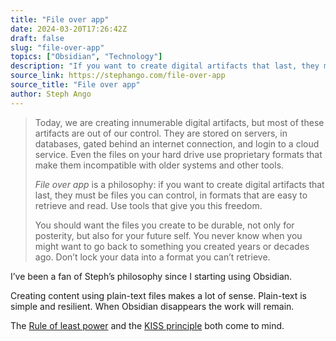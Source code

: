 ```yaml
---
title: "File over app"
date: 2024-03-20T17:26:42Z
draft: false
slug: "file-over-app"
topics: ["Obsidian", "Technology"]
description: "If you want to create digital artifacts that last, they must be files you can control, in formats that are easy to retrieve and read."
source_link: https://stephango.com/file-over-app
source_title: "File over app"
author: Steph Ango
---
```


> Today, we are creating innumerable digital artifacts, but most of these artifacts are out of our control. They are stored on servers, in databases, gated behind an internet connection, and login to a cloud service. Even the files on your hard drive use proprietary formats that make them incompatible with older systems and other tools.
>
> *File over app* is a philosophy: if you want to create digital artifacts that last, they must be files you can control, in formats that are easy to retrieve and read. Use tools that give you this freedom.
>
> You should want the files you create to be durable, not only for posterity, but also for your future self. You never know when you might want to go back to something you created years or decades ago. Don’t lock your data into a format you can’t retrieve.

I’ve been a fan of Steph’s philosophy since I starting using Obsidian.

Creating content using plain-text files makes a lot of sense. Plain-text is simple and resilient. When Obsidian disappears the work will remain.
 
The [Rule of least power](https://en.wikipedia.org/wiki/Rule_of_least_power) and the [KISS principle](https://en.wikipedia.org/wiki/KISS_principle) both come to mind.
